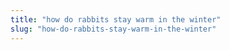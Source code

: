 ```yaml
---
title: "how do rabbits stay warm in the winter"
slug: "how-do-rabbits-stay-warm-in-the-winter"
---
```


